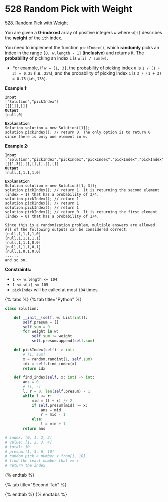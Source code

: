 # 528 Random Pick with Weight

[528. Random Pick with Weight](https://leetcode.com/problems/random-pick-with-weight/)

You are given a **0-indexed** array of positive integers `w` where `w[i]` describes the **weight** of the `ith` index.

You need to implement the function `pickIndex()`, which **randomly** picks an index in the range `[0, w.length - 1]` (**inclusive**) and returns it. The **probability** of picking an index `i` is `w[i] / sum(w)`.

* For example, if `w = [1, 3]`, the probability of picking index `0` is `1 / (1 + 3) = 0.25` (i.e., `25%`), and the probability of picking index `1` is `3 / (1 + 3) = 0.75` (i.e., `75%`).

&#x20;

**Example 1:**

<pre><code><strong>Input
</strong>["Solution","pickIndex"]
[[[1]],[]]
<strong>Output
</strong>[null,0]

<strong>Explanation
</strong>Solution solution = new Solution([1]);
solution.pickIndex(); // return 0. The only option is to return 0 since there is only one element in w.
</code></pre>

**Example 2:**

<pre><code><strong>Input
</strong>["Solution","pickIndex","pickIndex","pickIndex","pickIndex","pickIndex"]
[[[1,3]],[],[],[],[],[]]
<strong>Output
</strong>[null,1,1,1,1,0]

<strong>Explanation
</strong>Solution solution = new Solution([1, 3]);
solution.pickIndex(); // return 1. It is returning the second element (index = 1) that has a probability of 3/4.
solution.pickIndex(); // return 1
solution.pickIndex(); // return 1
solution.pickIndex(); // return 1
solution.pickIndex(); // return 0. It is returning the first element (index = 0) that has a probability of 1/4.

Since this is a randomization problem, multiple answers are allowed.
All of the following outputs can be considered correct:
[null,1,1,1,1,0]
[null,1,1,1,1,1]
[null,1,1,1,0,0]
[null,1,1,1,0,1]
[null,1,0,1,0,0]
......
and so on.
</code></pre>

&#x20;

**Constraints:**

* `1 <= w.length <= 104`
* `1 <= w[i] <= 105`
* `pickIndex` will be called at most `104` times.

{% tabs %}
{% tab title="Python" %}
```python
class Solution:

    def __init__(self, w: List[int]):
        self.presum = []
        self.sum = 0
        for weight in w:
            self.sum += weight
            self.presum.append(self.sum)

    def pickIndex(self) -> int:
        # [1, sum]
        x = random.randint(1, self.sum)
        idx = self.find_index(x)
        return idx

    def find_index(self, x: int) -> int:
        ans = 0
        # [l, r]
        l, r = 0, len(self.presum) - 1
        while l <= r:
            mid = (l + r) // 2
            if self.presum[mid] >= x:
                ans = mid
                r = mid - 1
            else:
                l = mid + 1
        return ans

# index: [0, 1, 2, 3]
# value: [1, 2, 3, 4]
# total: 10
# presum:[1, 3, 6, 10]
# random pick a number x from[1, 10]
# find the least number that >= x
# return the index
```
{% endtab %}

{% tab title="Second Tab" %}

{% endtab %}
{% endtabs %}
